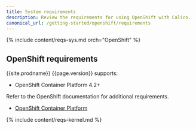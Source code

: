 ```yaml
---
title: System requirements
description: Review the requirements for using OpenShift with Calico.
canonical_url: /getting-started/openshift/requirements
---
```


{% include content/reqs-sys.md orch="OpenShift" %}

## OpenShift requirements

{{site.prodname}} {{page.version}} supports:

- OpenShift Container Platform 4.2+

Refer to the OpenShift documentation for additional requirements.

- [OpenShift Container Platform](https://docs.openshift.com/container-platform/4.2/welcome/index.html)

{% include content/reqs-kernel.md %}
